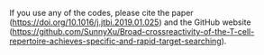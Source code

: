 If you use any of the codes, please cite the paper (https://doi.org/10.1016/j.jtbi.2019.01.025) and the GitHub website (https://github.com/SunnyXu/Broad-crossreactivity-of-the-T-cell-repertoire-achieves-specific-and-rapid-target-searching).
